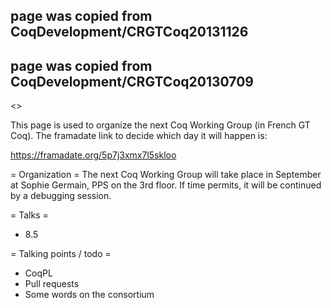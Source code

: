 ## page was copied from CoqDevelopment/CRGTCoq20131126
## page was copied from CoqDevelopment/CRGTCoq20130709
<<TableOfContents>>

This page is used to organize the next Coq Working Group (in French GT Coq).
The framadate link to decide which day it will happen is:

  https://framadate.org/5p7j3xmx7l5skloo

= Organization =
The next Coq Working Group will take place in September at Sophie Germain, PPS on the 3rd floor. If time permits, it will be continued by a debugging session.

= Talks =
 * 8.5

= Talking points / todo =
 * CoqPL
 * Pull requests
 * Some words on the consortium
